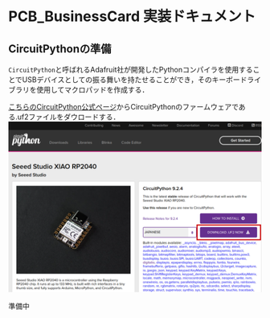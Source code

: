 # PCB_BusinessCard 実装ドキュメント
## CircuitPythonの準備
`CircuitPython`と呼ばれるAdafruit社が開発したPythonコンパイラを使用することでUSBデバイスとしての振る舞いを持たせることができ，そのキーボードライブラリを使用してマクロパッドを作成する．

[こちらのCircuitPython公式ページ](https://circuitpython.org/board/seeeduino_xiao_rp2040/)からCircuitPythonのファームウェアである.uf2ファイルをダウロードする．
![Install CircuitPython](images/installCircuitPython.png)

準備中